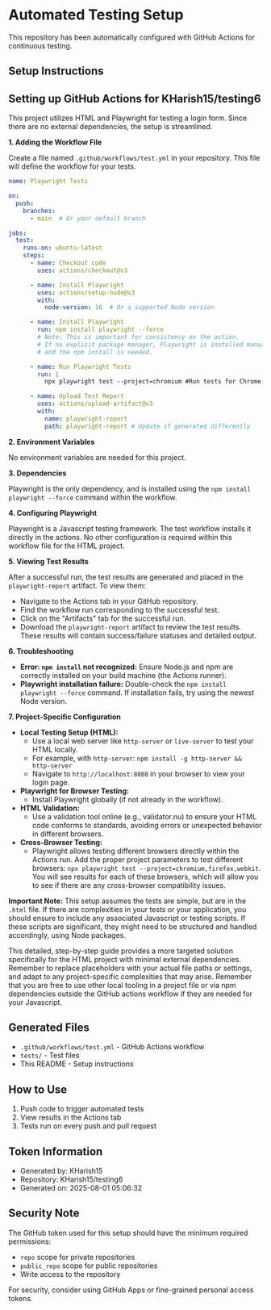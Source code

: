 # Automated Testing Setup

This repository has been automatically configured with GitHub Actions for continuous testing.

## Setup Instructions

## Setting up GitHub Actions for KHarish15/testing6

This project utilizes HTML and Playwright for testing a login form.  Since there are no external dependencies, the setup is streamlined.

**1. Adding the Workflow File**

Create a file named `.github/workflows/test.yml` in your repository.  This file will define the workflow for your tests.

```yaml
name: Playwright Tests

on:
  push:
    branches:
      - main  # Or your default branch

jobs:
  test:
    runs-on: ubuntu-latest
    steps:
      - name: Checkout code
        uses: actions/checkout@v3

      - name: Install Playwright
        uses: actions/setup-node@v3
        with:
          node-version: 16  # Or a supported Node version

      - name: Install Playwright
        run: npm install playwright --force
        # Note: This is important for consistency on the action.
        # If no explicit package manager, Playwright is installed manually
        # and the npm install is needed.

      - name: Run Playwright Tests
        run: |
          npx playwright test --project=chromium #Run tests for Chrome.  Replace with firefox/webkit as needed for cross-browser testing.

      - name: Upload Test Report
        uses: actions/upload-artifact@v3
        with:
          name: playwright-report
          path: playwright-report # Update if generated differently
```


**2. Environment Variables**

No environment variables are needed for this project.


**3. Dependencies**

Playwright is the only dependency, and is installed using the `npm install playwright --force` command within the workflow.  


**4. Configuring Playwright**

Playwright is a Javascript testing framework. The test workflow installs it directly in the actions.  No other configuration is required within this workflow file for the HTML project.



**5. Viewing Test Results**

After a successful run, the test results are generated and placed in the `playwright-report` artifact.  To view them:

* Navigate to the Actions tab in your GitHub repository.
* Find the workflow run corresponding to the successful test.
* Click on the "Artifacts" tab for the successful run.
* Download the `playwright-report` artifact to review the test results.  These results will contain success/failure statuses and detailed output.


**6. Troubleshooting**

* **Error: `npm install` not recognized:** Ensure Node.js and npm are correctly installed on your build machine (the Actions runner).
* **Playwright installation failure:**  Double-check the `npm install playwright --force` command. If installation fails, try using the newest Node version.


**7. Project-Specific Configuration**

* **Local Testing Setup (HTML):**
    * Use a local web server like `http-server` or `live-server` to test your HTML locally.
    * For example, with `http-server`: `npm install -g http-server && http-server`
    * Navigate to `http://localhost:8080` in your browser to view your login page.
* **Playwright for Browser Testing:**
    * Install Playwright globally (if not already in the workflow).
* **HTML Validation:**
    * Use a validation tool online (e.g., validator.nu) to ensure your HTML code conforms to standards, avoiding errors or unexpected behavior in different browsers.
* **Cross-Browser Testing:**
    * Playwright allows testing different browsers directly within the Actions run. Add the proper project parameters to test different browsers: `npx playwright test --project=chromium,firefox,webkit`.  You will see results for each of these browsers, which will allow you to see if there are any cross-browser compatibility issues.




**Important Note:** This setup assumes the tests are simple, but are in the `.html` file. If there are complexities in your tests or your application, you should ensure to include any associated Javascript or testing scripts. If these scripts are significant, they might need to be structured and handled accordingly, using Node packages.


This detailed, step-by-step guide provides a more targeted solution specifically for the HTML project with minimal external dependencies. Remember to replace placeholders with your actual file paths or settings, and adapt to any project-specific complexities that may arise. Remember that you are free to use other local tooling in a project file or via npm dependencies outside the GitHub actions workflow if they are needed for your Javascript.

## Generated Files

- `.github/workflows/test.yml` - GitHub Actions workflow
- `tests/` - Test files
- This README - Setup instructions

## How to Use

1. Push code to trigger automated tests
2. View results in the Actions tab
3. Tests run on every push and pull request

## Token Information

- Generated by: KHarish15
- Repository: KHarish15/testing6
- Generated on: 2025-08-01 05:06:32

## Security Note

The GitHub token used for this setup should have the minimum required permissions:
- `repo` scope for private repositories
- `public_repo` scope for public repositories
- Write access to the repository

For security, consider using GitHub Apps or fine-grained personal access tokens.
